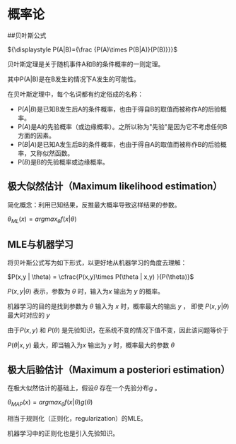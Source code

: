 # 概率论

##贝叶斯公式

${\displaystyle P(A|B)={\frac {P(A)\times P(B|A)}{P(B)}}}$

贝叶斯定理是关于随机事件A和B的条件概率的一则定理。


其中P(A|B)是在B发生的情况下A发生的可能性。

在贝叶斯定理中，每个名词都有约定俗成的名称：

- P(*A*|*B*)是已知B发生后A的条件概率，也由于得自B的取值而被称作A的后验概率。
- P(*A*)是A的先验概率（或边缘概率）。之所以称为"先验"是因为它不考虑任何B方面的因素。
- P(*B*|*A*)是已知A发生后B的条件概率，也由于得自A的取值而被称作B的后验概率，又称似然函数。
- P(*B*)是B的先验概率或边缘概率。




## 极大似然估计（Maximum likelihood estimation）

简化概念：利用已知结果，反推最大概率导致这样结果的参数。

$\theta_{ML}(x) = arg max_\theta f(x|\theta)$



## MLE与机器学习

将贝叶斯公式写为如下形式，以更好地从机器学习的角度去理解：

$P(x,y | \theta) = \cfrac{P(x,y)\times P(\theta | x,y) }{P(\theta)}$

 $P(x, y | \theta)$ 表示，参数为 $\theta$ 时，输入为$x$ 输出为 $y$ 的概率。

机器学习的目的是找到参数为 $\theta$ 输入为 $x$ 时，概率最大的输出 $y$ ， 即使 $P(x, y | \theta)$  最大时对应的 $y$ 

由于$P(x, y)$ 和 $P(\theta)$ 是先验知识，在系统不变的情况下值不变，因此该问题等价于

$P(\theta|x,y)$ 最大，即当输入为$x$ 输出为 $y$ 时，概率最大的参数 $\theta$ 



## 极大后验估计（Maximum a posteriori estimation）

在极大似然估计的基础上，假设$\theta$ 存在一个先验分布$g$ 。

$\theta_{MAP}(x) = arg max_{\theta} f(x|\theta)g(\theta)$

相当于规则化（正则化，regularization）的MLE。

机器学习中的正则化也是引入先验知识。